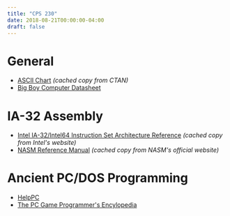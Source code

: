 ```yaml
---
title: "CPS 230"
date: 2018-08-21T00:00:00-04:00
draft: false
---
```


# General

* [ASCII Chart](/bju/cps230/downloads/ascii.pdf) *(cached copy from CTAN)*
* [Big Boy Computer Datasheet](/bju/cps230/downloads/bbc_handout.pdf)

# IA-32 Assembly

* [Intel IA-32/Intel64 Instruction Set Architecture Reference](/bju/cps230/downloads/isa_ref.pdf) *(cached copy from Intel's website)*
* [NASM Reference Manual](/bju/cps230/downloads/nasmdoc.pdf) *(cached copy from NASM's official website)*

# Ancient PC/DOS Programming

* [HelpPC](http://stanislavs.org/helppc/)
* [The PC Game Programmer's Encylopedia](http://qzx.com/pc-gpe/)